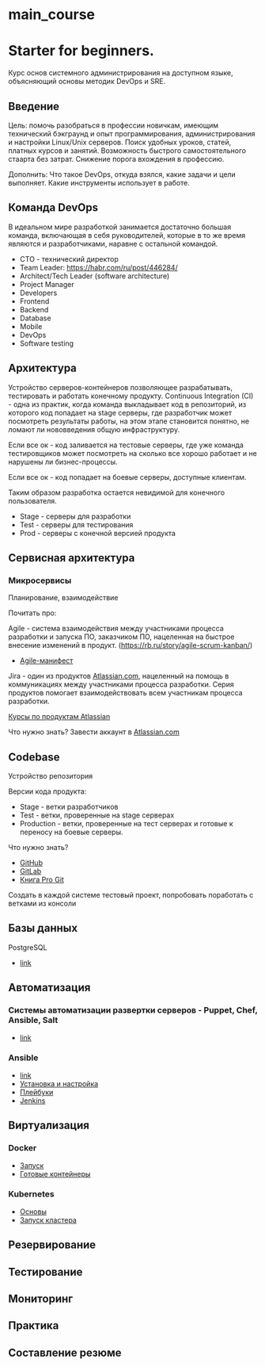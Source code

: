 # main_course

# Starter for beginners.
Курс основ системного администрирования на доступном языке, объясняющий основы методик DevOps и SRE.

## Введение
Цель: помочь разобраться в профессии новичкам, имеющим технический бэкграунд и опыт программирования, администрирования и настройки Linux/Unix серверов. Поиск удобных уроков, статей, платных курсов и занятий. Возможность быстрого самостоятельного стаарта без затрат. Снижение порога вхождения в профессию.

Дополнить: Что такое DevOps, откуда взялся, какие задачи и цели выполняет.
Какие инструменты использует в работе.

## Команда DevOps
В идеальном мире разработкой занимается достаточно большая команда, включающая в себя руководителей, которые в то же время являются и разработчиками, наравне с остальной командой. 

- CTO - технический директор
- Team Leader:  https://habr.com/ru/post/446284/
- Architect/Tech Leader (software architecture)
- Project Manager
- Developers
- Frontend
- Backend
- Database
- Mobile
- DevOps
- Software testing


## Архитектура
Устройство серверов-контейнеров позволяющее разрабатывать, тестировать и работать конечному продукту. Continuous Integration (CI) - одна из практик, когда команда выкладывает код в репозиторий, из которого код попадает на stage серверы, где разработчик может посмотреть результаты работы, на этом этапе становится понятно, не ломают ли нововведения общую инфраструктуру. 

Если все ок - код заливается на тестовые серверы, где уже команда тестировщиков может посмотреть на сколько все хорошо работает и не нарушены ли бизнес-процессы. 

Если все ок - код попадает на боевые серверы, доступные клиентам. 

Таким образом разработка остается невидимой для конечного пользователя. 


- Stage - серверы для разработки
- Test - серверы для тестирования
- Prod - серверы с конечной версией продукта
	

## Сервисная архитектура 

### Микросервисы

Планирование, взаимодействие

Почитать про:

Agile - система взаимодействия между участниками процесса разработки и запуска ПО, заказчиком ПО, нацеленная на быстрое внесение изменений в продукт. (https://rb.ru/story/agile-scrum-kanban/)
- [Agile-манифест](https://agilemanifesto.org/iso/ru/manifesto.html)

Jira - один из продуктов  [Atlassian.com](https://www.atlassian.com/), нацеленный на помощь в коммуникациях между участниками процесса разработки. Серия продуктов помогает взаимодействовать всем участникам процесса разработки. 

[Курсы по продуктам Atlassian](https://www.luxoft-training.ru/training/katalog_kursov/kursy-po-poduktam-atlassian/)


Что нужно знать?
Завести аккаунт в [Atlassian.com](https://www.atlassian.com/)

## Codebase

Устройство репозитория

Версии кода продукта:
- Stage -  ветки разработчиков
- Test - ветки, проверенные на stage серверах
- Production - ветки, проверенные на тест серверах и готовые к переносу на боевые серверы.

Что нужно знать? 
- [GitHub](https://github.com)
- [GitLab](https://gitlab.com)
- [Книга Pro Git](https://git-scm.com/book/ru/v2)

Создать в каждой системе тестовый проект, попробовать поработать с ветками из консоли


## Базы данных
PostgreSQL 
- [link](https://ru.wikipedia.org/wiki/PostgreSQL)

## Автоматизация

### Системы автоматизации развертки серверов - Puppet, Chef, Ansible, Salt
- [link](https://habr.com/ru/post/211306/)

### Ansible
- [link](https://docs.ansible.com/)
- [Установка и настройка]( https://linux-notes.org/ustanovka-i-nastrojka-ansible-v-unix-linux/)
- [Плейбуки](https://habr.com/ru/company/express42/blog/254959/)
- [Jenkins](https://jenkins.io/)

## Виртуализация

### Docker
- [Запуск](https://habr.com/ru/post/346634/)
- [Готовые контейнеры](https://hub.docker.com/)

### Kubernetes
- [Основы](https://habr.com/ru/post/258443/)
- [Запуск кластера](https://habr.com/ru/post/348688/)

## Резервирование

## Тестирование

## Мониторинг

## Практика

## Составление резюме